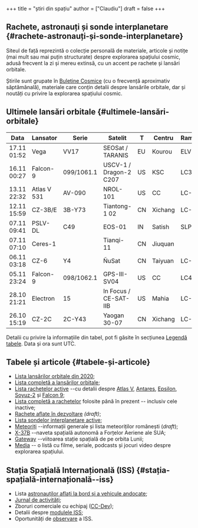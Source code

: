 +++
title = "știri din spațiu"
author = ["Claudiu"]
draft = false
+++

## Rachete, astronauți și sonde interplanetare {#rachete-astronauți-și-sonde-interplanetare}

Siteul de față reprezintă o colecție personală de materiale, articole și notițe (mai mult sau mai puțin structurate) despre explorarea spațiului cosmic, adusă frecvent la zi și mereu extinsă, cu un accent pe rachete și lansări orbitale.

Știrile sunt grupate în [Buletine Cosmice](/bul) (cu o frecvență aproximativ săptămânală), materiale care conțin detalii despre lansările orbitale, dar și noutăți cu privire la explorarea spațiului cosmic.


## Ultimele lansări orbitale {#ultimele-lansări-orbitale}

| Data        | Lansator    | Serie      | Satelit                | T  | Centru  | Rampă | R. | Bul            |
|-------------|-------------|------------|------------------------|----|---------|-------|----|----------------|
| 17.11 01:52 | Vega        | VV17       | SEOSat / TARANIS       | EU | Kourou  | ELV   | F  | [97](/bul/097) |
| 16.11 00:27 | Falcon-9    | 099/1061.1 | USCV-1 / Dragon-2 C207 | US | KSC     | LC39A | S  | [97](/bul/097) |
| 13.11 22:32 | Atlas V 531 | AV-090     | NROL-101               | US | CC      | LC-41 | S  | [97](/bul/097) |
| 12.11 15:59 | CZ-3B/E     | 3B-Y73     | Tiantong-1 02          | CN | Xichang | LC-2  | S  | [97](/bul/097) |
| 07.11 09:41 | PSLV-DL     | C49        | EOS-01                 | IN | Satish  | SLP   | S  | [96](/bul/096) |
| 07.11 07:10 | Ceres-1     |            | Tianqi-11              | CN | Jiuquan |       | S  | [96](/bul/096) |
| 06.11 03:18 | CZ-6        | Y4         | ÑuSat                  | CN | Taiyuan | LC-16 | S  | [96](/bul/096) |
| 05.11 23:24 | Falcon-9    | 098/1062.1 | GPS-III-SV04           | US | CC      | LC40  | S  | [96](/bul/096) |
| 28.10 21:21 | Electron    | 15         | In Focus / CE-SAT-IIB  | US | Mahia   | LC-1  | S  | [94](/bul/094) |
| 26.10 15:19 | CZ-2C       | 2C-Y43     | Yaogan 30-07           | CN | Xichang | LC-3  | S  | [94](/bul/094) |

Detalii cu privire la informațiile din tabel, pot fi găsite în secțiunea [Legendă tabele](/t/legenda_tabele). Data și ora sunt UTC.


## Tabele și articole {#tabele-și-articole}

-   [Lista lansărilor orbitale din 2020](/t/l2020);
-   [Lista completă a lansărilor orbitale](/t/lansari);
-   [Lista rachetelor active](/r/rachete_active) --cu detalii despre [Atlas V](/r/atlasv), [Antares](/r/antares), [Epsilon](/r/epsilon), [Soyuz-2](/r/soyuz-2) și [Falcon 9](/r/falcon9);
-   [Lista completă a rachetelor](/r/rachete) folosite până în prezent -- inclusiv cele inactive;
-   [Rachete aflate în dezvoltare](/r/viitor) _(draft)_;
-   [Lista sondelor interplanetare active](/m/sonde);
-   [Meteoriți](/m/meteoriti) --informații generale și lista meteoriților românești (_draft_);
-   [X-37B](/m/x37b) --naveta spațială autonomă a Forțelor Aeriene ale SUA;
-   [Gateway](/m/gateway) --viitoarea stație spațială de pe orbita Lunii;
-   [Media](/m/media) -- o listă cu filme, seriale, podcasts și jocuri video despre explorarea spațiului.


## Stația Spațială Internațională (ISS) {#stația-spațială-internațională--iss}

-   Lista [astronauților aflați la bord și a vehicule andocate](/iss/iss/);
-   [Jurnal de activități](/iss/jurnal);
-   Zboruri comerciale cu echipaj ([CC-Dev](/iss/ccdev));
-   Detalii despre [modulele ISS](/iss/module);
-   Oportunități de [observare](https://www.heavens-above.com/PassSummary.aspx?satid=25544&lat=46.7712&lng=23.6236&loc=Cluj-Napoca&alt=0&tz=EET) a ISS.
